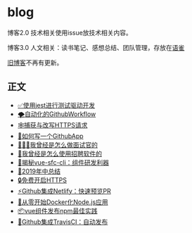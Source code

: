 # blog
博客2.0 技术相关使用issue放技术相关内容。

博客3.0 人文相关：读书笔记、感想总结、团队管理，存放在[语雀](https://www.yuque.com/levy/blog)

[旧博客](https://levy.work)不再有更新。

## 正文

- [✅使用jest进行测试驱动开发](https://github.com/levy9527/blog/issues/13)
- [🌪自动化的GithubWorkflow](https://github.com/levy9527/blog/issues/12)
- [🕸捕获与改写HTTPS请求](https://github.com/levy9527/blog/issues/11)
- [🤖如何写一个GithubApp](https://github.com/levy9527/blog/issues/10)
- [👨🏻‍💻我曾经是怎么做面试官的](https://github.com/levy9527/blog/issues/9)
- [📱我曾经是怎么使用招聘软件的](https://github.com/levy9527/blog/issues/8)
- [🔨揭秘vue-sfc-cli：组件研发利器](https://github.com/levy9527/blog/issues/7)
- [📝2019年中总结](https://github.com/levy9527/blog/issues/6)
- [🔒免费开启HTTPS](https://github.com/levy9527/blog/issues/5)
- [⚡️Github集成Netlify：快速预览PR](https://github.com/levy9527/blog/issues/4)
- [🐳从零开始Docker化Node.js应用](https://github.com/levy9527/blog/issues/3)
- [📦vue组件发布npm最佳实践](https://github.com/levy9527/blog/issues/2)
- [🚀Github集成TravisCI：自动发布](https://github.com/levy9527/blog/issues/1)
